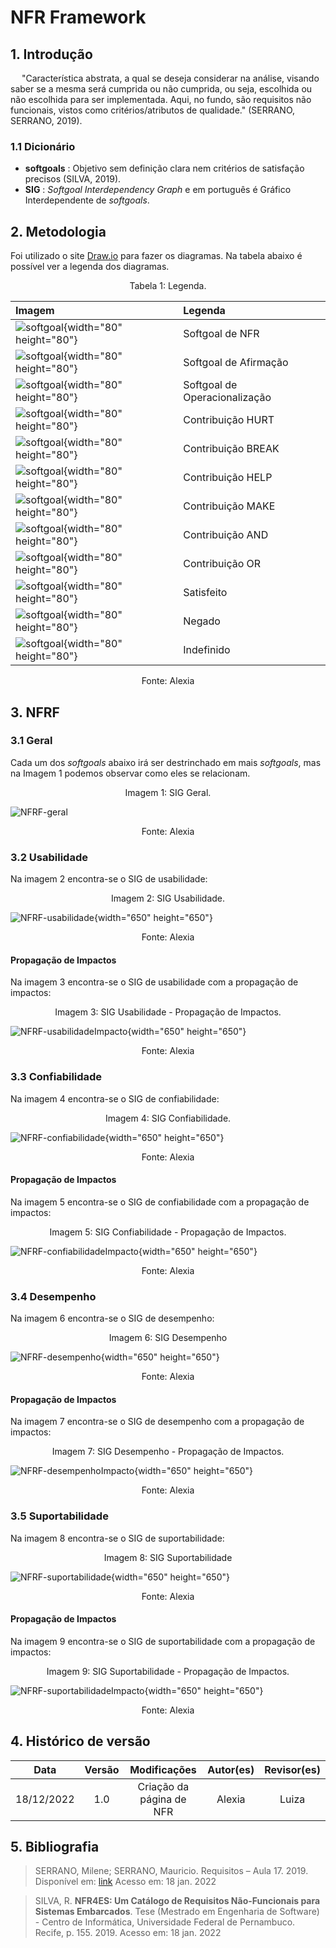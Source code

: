 # NFR Framework

## 1. Introdução

&ensp;&ensp; "Característica abstrata, a qual se deseja considerar na análise, visando saber se a mesma será cumprida ou não cumprida, ou seja, escolhida ou não escolhida para ser implementada. Aqui, no fundo, são requisitos não funcionais, vistos como critérios/atributos de qualidade." (SERRANO, SERRANO, 2019).

### 1.1 Dicionário

- **softgoals** : Objetivo sem definição clara nem critérios de satisfação precisos (SILVA, 2019).
- **SIG** :  *Softgoal Interdependency Graph* e em português é Gráfico Interdependente de *softgoals*.

## 2. Metodologia

Foi utilizado o site [Draw.io](https://app.diagrams.net/) para fazer os diagramas. Na tabela abaixo é possível ver a legenda dos diagramas.

<figcaption align="center">Tabela 1: Legenda.</figcaption>

| Imagem                                                                  | Legenda                                 |
| :---------------------------------------------------------------------- | :-------------------------------------- |
| ![softgoal](../assets/NFR/NFR_normal.jpeg){width="80" height="80"}      | Softgoal de NFR                         |
| ![softgoal](../assets/NFR/NFR_claim.jpeg){width="80" height="80"}       | Softgoal de Afirmação                   |
| ![softgoal](../assets/NFR/NFR_priorizacao.jpeg){width="80" height="80"} | Softgoal de Operacionalização           |
| ![softgoal](../assets/NFR/NFR_rpn.jpeg){width="80" height="80"}         | Contribuição HURT                       |
| ![softgoal](../assets/NFR/NFR_rsn.jpeg){width="80" height="80"}         | Contribuição BREAK                      |
| ![softgoal](../assets/NFR/NFR_rpp.jpeg){width="80" height="80"}         | Contribuição HELP                       |
| ![softgoal](../assets/NFR/NFR_rsp.jpeg){width="80" height="80"}         | Contribuição MAKE                       |
| ![softgoal](../assets/NFR/NFR_and.jpeg){width="80" height="80"}         | Contribuição AND                        |
| ![softgoal](../assets/NFR/NFR_or.jpeg){width="80" height="80"}          | Contribuição OR                         |
| ![softgoal](../assets/NFR/satisfeito.jpeg){width="80" height="80"}      | Satisfeito                              |
| ![softgoal](../assets/NFR/negado.jpeg){width="80" height="80"}          | Negado                                  |
| ![softgoal](../assets/NFR/indefinido.jpeg){width="80" height="80"}      | Indefinido                              |

<center>
<figcaption>Fonte: Alexia</figcaption>
</center>

## 3. NFRF

### 3.1 Geral

Cada um dos *softgoals* abaixo irá ser destrinchado em mais *softgoals*, mas na Imagem 1 podemos observar como eles se relacionam.

<figcaption align="center">Imagem 1: SIG Geral.</figcaption>

![NFRF-geral](../assets/NFR/NFRF-geral.jpeg)

<center>
<figcaption>Fonte: Alexia</figcaption>
</center>

### 3.2 Usabilidade

Na imagem 2 encontra-se o SIG de usabilidade:

<figcaption align="center">Imagem 2: SIG Usabilidade.</figcaption>

![NFRF-usabilidade](../assets/NFR/NFRF-usabilidade.jpeg){width="650" height="650"}  

<center>
<figcaption>Fonte: Alexia</figcaption>
</center>

#### Propagação de Impactos

Na imagem 3 encontra-se o SIG de usabilidade com a propagação de impactos:

<figcaption align="center">Imagem 3: SIG Usabilidade - Propagação de Impactos.</figcaption>

![NFRF-usabilidadeImpacto](../assets/NFR/NFRF-usabilidade2.jpeg){width="650" height="650"}  

<center>
<figcaption>Fonte: Alexia</figcaption>
</center>

### 3.3 Confiabilidade

Na imagem 4 encontra-se o SIG de confiabilidade:

<figcaption align="center">Imagem 4: SIG Confiabilidade.</figcaption>

![NFRF-confiabilidade](../assets/NFR/NFRF-confiabilidade.jpeg){width="650" height="650"}  

<center>
<figcaption>Fonte: Alexia</figcaption>
</center>

#### Propagação de Impactos

Na imagem 5 encontra-se o SIG de confiabilidade com a propagação de impactos:

<figcaption align="center">Imagem 5: SIG Confiabilidade - Propagação de Impactos.</figcaption>

![NFRF-confiabilidadeImpacto](../assets/NFR/NFRF-confiabilidade2.jpeg){width="650" height="650"}

<center>
<figcaption>Fonte: Alexia</figcaption>
</center>

### 3.4 Desempenho

Na imagem 6 encontra-se o SIG de desempenho:

<figcaption align="center">Imagem 6: SIG Desempenho </figcaption>

![NFRF-desempenho](../assets/NFR/NFRF-desempenho.jpeg){width="650" height="650"}  

<center>
<figcaption>Fonte: Alexia</figcaption>
</center>

#### Propagação de Impactos

Na imagem 7 encontra-se o SIG de desempenho com a propagação de impactos:

<figcaption align="center">Imagem 7: SIG Desempenho - Propagação de Impactos.</figcaption>

![NFRF-desempenhoImpacto](../assets/NFR/NFRF-desempenho2.jpeg){width="650" height="650"}

<center>
<figcaption>Fonte: Alexia</figcaption>
</center>

### 3.5 Suportabilidade

Na imagem 8 encontra-se o SIG de suportabilidade:

<figcaption align="center">Imagem 8: SIG Suportabilidade </figcaption>

![NFRF-suportabilidade](../assets/NFR/NFRF-suportabilidade.jpeg){width="650" height="650"}  

<center>
<figcaption>Fonte: Alexia</figcaption>
</center>

#### Propagação de Impactos

Na imagem 9 encontra-se o SIG de suportabilidade com a propagação de impactos:

<figcaption align="center">Imagem 9: SIG Suportabilidade - Propagação de Impactos.</figcaption>

![NFRF-suportabilidadeImpacto](../assets/NFR/NFRF-suportabilidade2.jpeg){width="650" height="650"}

<center>
<figcaption>Fonte: Alexia</figcaption>
</center>

## 4. Histórico de versão

|    Data    | Versão |                          Modificações                           |    Autor(es)     | Revisor(es) |
| :--------: | :----: | :-------------------------------------------------------------: | :--------------: | :---------: |
| 18/12/2022 |  1.0   |                    Criação da página de NFR                     |      Alexia      |    Luiza    |

## 5. Bibliografia

> SERRANO, Milene; SERRANO, Mauricio. Requisitos – Aula 17. 2019. Disponível em: [link](https://aprender3.unb.br/pluginfile.php/2307541/mod_resource/content/1/Requisitos%20-%20Aula%20019a.pdf) Acesso em: 18 jan. 2022

> SILVA, R. **NFR4ES: Um Catálogo de Requisitos Não-Funcionais para Sistemas Embarcados**. Tese (Mestrado em Engenharia de Software) - Centro de Informática, Universidade Federal de Pernambuco. Recife, p. 155. 2019. Acesso em: 18 jan. 2022